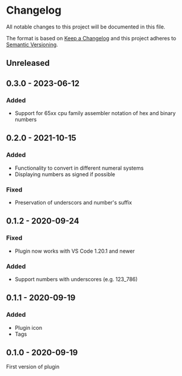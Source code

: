 # Changelog
All notable changes to this project will be documented in this file.

The format is based on [Keep a Changelog](https://keepachangelog.com/en/1.0.0/) and this project adheres to [Semantic Versioning](https://semver.org/spec/v2.0.0.html).

## Unreleased

## 0.3.0 - 2023-06-12
### Added
- Support for 65xx cpu family assembler notation of hex and binary numbers

## 0.2.0 - 2021-10-15
### Added
- Functionality to convert in different numeral systems
- Displaying numbers as signed if possible

### Fixed
- Preservation of underscors and number's suffix

## 0.1.2 - 2020-09-24
### Fixed
- Plugin now works with VS Code 1.20.1 and newer

### Added
- Support numbers with underscores (e.g. 123_786)

## 0.1.1 - 2020-09-19
### Added
- Plugin icon
- Tags

## 0.1.0 - 2020-09-19
First version of plugin